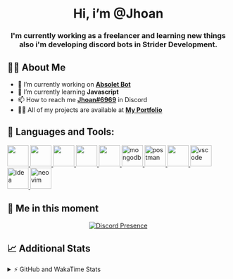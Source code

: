 <h1 align="center">Hi, i’m @Jhoan</h1>
<h3 align="center">I'm currently working as a freelancer and learning new things also i'm developing discord bots in Strider Development.</h3>

## 🙋‍♂️ About Me

- 🔭 I’m currently working on **[Absolet Bot](https://strider.cloud)**
- 🌱 I’m currently learning **Javascript**
- 📫 How to reach me **[Jhoan#6969](https://jhoan.monster/)** in Discord
- 👨‍💻 All of my projects are available at **[My Portfolio](https://jhoan.monster)**

## 🚀 Languages and Tools:
<p align="left"> 
    <a href="https://developer.mozilla.org/en-US/docs/Web/JavaScript" target="_blank"> <img src="https://img.icons8.com/color/48/000000/javascript.png" width="48" height="48"/> </a> 
    <a href="https://www.w3.org/html/" target="_blank"> <img src="https://img.icons8.com/color/48/000000/html-5.png" width="48" height="48"/> </a> 
    <a href="https://www.w3schools.com/css/" target="_blank"> <img src="https://img.icons8.com/color/48/000000/css3.png" width="48" height="48"/> </a> 
    <a href="https://getbootstrap.com" target="_blank"> <img src="https://img.icons8.com/color/48/000000/bootstrap.png" width="48" height="48"/> </a> 
    <a href="https://nodejs.org" target="_blank"> <img src="https://i.imgur.com/XX8lvL7.png" width="48" height="48"/> </a> 
    <a href="https://www.mongodb.com/" target="_blank"> <img src="https://i.imgur.com/nRtS3AN.png" alt="mongodb" width="48" height="48"/> </a> 
    <a href="https://postman.com" target="_blank"> <img src="https://www.vectorlogo.zone/logos/getpostman/getpostman-icon.svg" alt="postman" width="48" height="48"/> </a>   
    <a href="https://git-scm.com/" target="_blank"> <img src="https://img.icons8.com/color/48/000000/git.png" width="48" height="48"/> </a> 
    <a href="https://code.visualstudio.com" target="_blank" > <img src="https://upload.wikimedia.org/wikipedia/commons/thumb/9/9a/Visual_Studio_Code_1.35_icon.svg/2048px-Visual_Studio_Code_1.35_icon.svg.png" alt="vscode" width="48" height="48"> </a>
    <a href="https://www.jetbrains.com/es-es/idea/" target="_blank" > <img src="https://resources.jetbrains.com/storage/products/intellij-idea/img/meta/intellij-idea_logo_300x300.png" alt="idea" width="48" height="48"> </a>
    <a href="https://neovim.io" target="_blank"> <img src="https://icons.iconarchive.com/icons/papirus-team/papirus-apps/512/nvim-icon.png" alt="neovim" width="48" height="48"/> </a>
</p>
  
## 👤 Me in this moment
<p align="center">
    <a href="https://discord.com/users/852617426591154177" target="_blank" rel="nofollow">
        <img src="https://lanyard-profile-readme.vercel.app/api/852617426591154177?idleMessage=Probably%20coding%20Absolet..." alt="Discord Presence" align="center">
    </a>
</p>

## 📈 Additional Stats
<details>
    <summary>⚡ GitHub and WakaTime Stats</summary>
    <br/>

<!--START_SECTION:waka-->
![Code Time](http://img.shields.io/badge/Code%20Time-307%20hrs%2017%20mins-blue)

**🐱 My GitHub Data** 

> 🏆 699 Contributions in the Year 2022
 > 
> 📦 53.9 kB Used in GitHub's Storage 
 > 
> 💼 Opted to Hire
 > 
> 📜 4 Public Repositories 
 > 
> 🔑 25 Private Repositories  
 > 
**I'm an Early 🐤** 

```text
🌞 Morning    57 commits     ██░░░░░░░░░░░░░░░░░░░░░░░   8.88% 
🌆 Daytime    286 commits    ███████████░░░░░░░░░░░░░░   44.55% 
🌃 Evening    264 commits    ██████████░░░░░░░░░░░░░░░   41.12% 
🌙 Night      35 commits     █░░░░░░░░░░░░░░░░░░░░░░░░   5.45%

```
📅 **I'm Most Productive on Saturday** 

```text
Monday       93 commits     ███░░░░░░░░░░░░░░░░░░░░░░   14.49% 
Tuesday      93 commits     ███░░░░░░░░░░░░░░░░░░░░░░   14.49% 
Wednesday    117 commits    ████░░░░░░░░░░░░░░░░░░░░░   18.22% 
Thursday     67 commits     ██░░░░░░░░░░░░░░░░░░░░░░░   10.44% 
Friday       70 commits     ██░░░░░░░░░░░░░░░░░░░░░░░   10.9% 
Saturday     118 commits    ████░░░░░░░░░░░░░░░░░░░░░   18.38% 
Sunday       84 commits     ███░░░░░░░░░░░░░░░░░░░░░░   13.08%

```


📊 **This Week I Spent My Time On** 

```text
⌚︎ Time Zone: America/Bogota

💬 Programming Languages: 
JavaScript               21 hrs 29 mins      ███████████████████████░░   91.6% 
JSON                     50 mins             █░░░░░░░░░░░░░░░░░░░░░░░░   3.62% 
YAML                     34 mins             ░░░░░░░░░░░░░░░░░░░░░░░░░   2.49% 
EJS                      9 mins              ░░░░░░░░░░░░░░░░░░░░░░░░░   0.69% 
Text                     6 mins              ░░░░░░░░░░░░░░░░░░░░░░░░░   0.45%

🔥 Editors: 
VS Code                  23 hrs 26 mins      █████████████████████████   99.94% 
Neovim                   0 secs              ░░░░░░░░░░░░░░░░░░░░░░░░░   0.06%

🐱‍💻 Projects: 
fancy                    11 hrs 50 mins      ████████████░░░░░░░░░░░░░   50.48% 
Absolet-Bot              9 hrs 14 mins       █████████░░░░░░░░░░░░░░░░   39.42% 
Strider-System           1 hr 21 mins        █░░░░░░░░░░░░░░░░░░░░░░░░   5.77% 
ponzi-system             25 mins             ░░░░░░░░░░░░░░░░░░░░░░░░░   1.81% 
linz-egg                 22 mins             ░░░░░░░░░░░░░░░░░░░░░░░░░   1.61%

💻 Operating System: 
Linux                    23 hrs 27 mins      █████████████████████████   100.0%

```

**I Mostly Code in JavaScript** 

```text
JavaScript               15 repos            █████████████████░░░░░░░░   68.18% 
Java                     2 repos             ██░░░░░░░░░░░░░░░░░░░░░░░   9.09% 
SCSS                     2 repos             ██░░░░░░░░░░░░░░░░░░░░░░░   9.09% 
TypeScript               1 repo              █░░░░░░░░░░░░░░░░░░░░░░░░   4.55% 
Shell                    1 repo              █░░░░░░░░░░░░░░░░░░░░░░░░   4.55%

```



 Last Updated on 15/07/2022 21:12:43 UTC
<!--END_SECTION:waka-->
</details>
